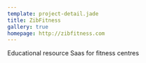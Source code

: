 ```yaml
---
template: project-detail.jade
title: ZibFitness
gallery: true
homepage: http://zibfitness.com
---
```


Educational resource Saas for fitness centres


